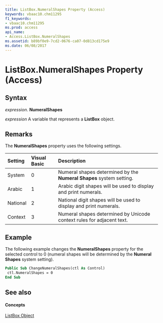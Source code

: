 ```yaml
---
title: ListBox.NumeralShapes Property (Access)
keywords: vbaac10.chm11295
f1_keywords:
- vbaac10.chm11295
ms.prod: access
api_name:
- Access.ListBox.NumeralShapes
ms.assetid: b89bf0e9-7cd2-0676-ca07-0d813cd175e9
ms.date: 06/08/2017
---
```



# ListBox.NumeralShapes Property (Access)





## Syntax

 _expression_. **NumeralShapes**

 _expression_ A variable that represents a **ListBox** object.


## Remarks

The **NumeralShapes** property uses the following settings.



|**Setting**|**Visual Basic**|**Description**|
|:-----|:-----|:-----|
|System|0|Numeral shapes determined by the **Numeral Shapes** system setting.|
|Arabic|1|Arabic digit shapes will be used to display and print numerals.|
|National|2|National digit shapes will be used to display and print numerals.|
|Context|3|Numeral shapes determined by Unicode context rules for adjacent text.|

## Example

The following example changes the **NumeralShapes** property for the selected control to 0 (numeral shapes will be determined by the **Numeral Shapes** system setting).


```vb
Public Sub ChangeNumeralShapes(ctl As Control) 
 ctl.NumeralShapes = 0 
End Sub
```


## See also


#### Concepts


[ListBox Object](listbox-object-access.md)

